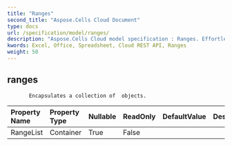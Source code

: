 ```yaml
---
title: "Ranges"
second_title: "Aspose.Cells Cloud Document"
type: docs
url: /specification/model/ranges/
description: "Aspose.Cells Cloud model specification : Ranges. Effortlessly handle Excel and other spreadsheet documents with features like opening, generating, editing, splitting, merging, comparing, and converting."
kwords: Excel, Office, Spreadsheet, Cloud REST API, Ranges
weight: 50
---
```


## **ranges**

           Encapsulates a collection of  objects.            

| Property Name | Property Type | Nullable |  ReadOnly | DefaultValue | Description | 
| :- | :- | :- |:- |  :- | :- |
| RangeList | Container | True |  False |  |  |  

